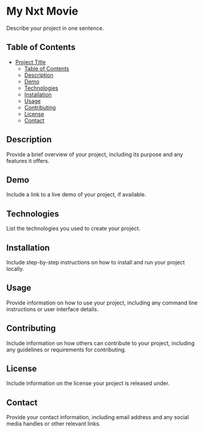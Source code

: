 # My Nxt Movie

Describe your project in one sentence.

## Table of Contents

- [Project Title](#project-title)
  - [Table of Contents](#table-of-contents)
  - [Description](#description)
  - [Demo](#demo)
  - [Technologies](#technologies)
  - [Installation](#installation)
  - [Usage](#usage)
  - [Contributing](#contributing)
  - [License](#license)
  - [Contact](#contact)

## Description

Provide a brief overview of your project, including its purpose and any features it offers.

## Demo

Include a link to a live demo of your project, if available.

## Technologies

List the technologies you used to create your project.

## Installation

Include step-by-step instructions on how to install and run your project locally.

## Usage

Provide information on how to use your project, including any command line instructions or user interface details.

## Contributing

Include information on how others can contribute to your project, including any guidelines or requirements for contributing.

## License

Include information on the license your project is released under.

## Contact

Provide your contact information, including email address and any social media handles or other relevant links.
